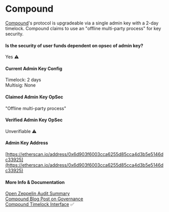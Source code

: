 # Compound

[Compound](https://compound.finance)'s protocol is upgradeable via a single admin key with a 2-day timelock. Compound claims to use an "offline multi-party process" for key security.

#### Is the security of user funds dependent on opsec of admin key?

Yes ⚠️

#### Current Admin Key Config

Timelock: 2 days   
Multisig: None

#### Claimed Admin Key OpSec

"Offline multi-party process"

#### Verified Admin Key OpSec

Unverifiable ⚠️

#### Admin Key Address

[https://etherscan.io/address/0x6d903f6003cca6255d85cca4d3b5e5146dc33925](https://etherscan.io/address/0x6d903f6003cca6255d85cca4d3b5e5146dc33925)

#### More Info & Documentation

[Open Zeppelin Audit Summary](https://blog.openzeppelin.com/compound-finance-audit-summary/)   
[Compound Blog Post on Governance](https://medium.com/compound-finance/upgrading-compound-governance-c56b55a2996c)   
[Compound Timelock Interface](https://app.compound.finance/timelock) ✅

